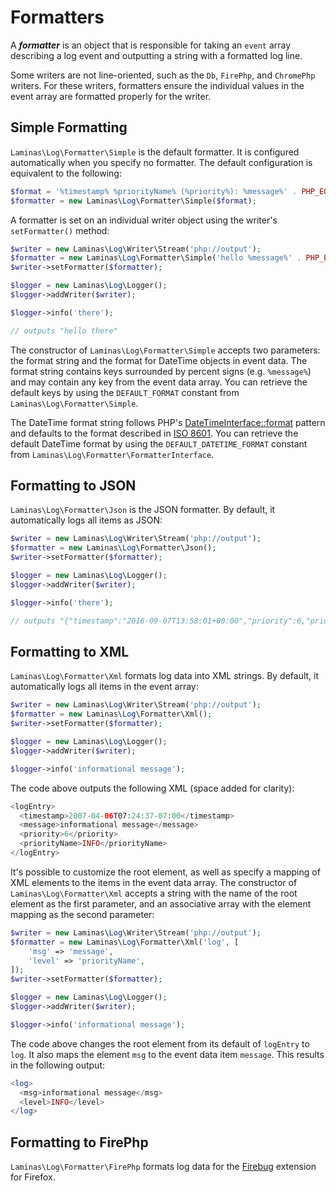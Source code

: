# Formatters

A **_formatter_** is an object that is responsible for taking an `event` array
describing a log event and outputting a string with a formatted log line.

Some writers are not line-oriented, such as the `Db`, `FirePhp`, and
`ChromePhp` writers. For these writers, formatters ensure the individual values
in the event array are formatted properly for the writer.

## Simple Formatting

`Laminas\Log\Formatter\Simple` is the default formatter. It is configured automatically when you
specify no formatter. The default configuration is equivalent to the following:

```php
$format = '%timestamp% %priorityName% (%priority%): %message%' . PHP_EOL;
$formatter = new Laminas\Log\Formatter\Simple($format);
```

A formatter is set on an individual writer object using the writer's `setFormatter()` method:

```php
$writer = new Laminas\Log\Writer\Stream('php://output');
$formatter = new Laminas\Log\Formatter\Simple('hello %message%' . PHP_EOL);
$writer->setFormatter($formatter);

$logger = new Laminas\Log\Logger();
$logger->addWriter($writer);

$logger->info('there');

// outputs "hello there"
```

The constructor of `Laminas\Log\Formatter\Simple` accepts two parameters: the
format string and the format for DateTime objects in event data. The format
string contains keys surrounded by percent signs (e.g.
`%message%`) and may contain any key from the event data array.
You can retrieve the default keys by using the `DEFAULT_FORMAT` constant from
`Laminas\Log\Formatter\Simple`. 

The DateTime format string follows PHP's [DateTimeInterface::format](https://www.php.net/manual/en/datetime.format.php) 
pattern and defaults to the format described in [ISO 8601](https://en.wikipedia.org/wiki/ISO_8601). You can
retrieve the default DateTime format by using the 
`DEFAULT_DATETIME_FORMAT` constant from `Laminas\Log\Formatter\FormatterInterface`.

## Formatting to JSON

`Laminas\Log\Formatter\Json` is the JSON formatter.  By default, it
automatically logs all items as JSON:

```php
$writer = new Laminas\Log\Writer\Stream('php://output');
$formatter = new Laminas\Log\Formatter\Json();
$writer->setFormatter($formatter);

$logger = new Laminas\Log\Logger();
$logger->addWriter($writer);

$logger->info('there');

// outputs "{"timestamp":"2016-09-07T13:58:01+00:00","priority":6,"priorityName":"INFO","message":"there","extra":[]}"
```

## Formatting to XML

`Laminas\Log\Formatter\Xml` formats log data into XML strings. By default, it
automatically logs all items in the event array:

```php
$writer = new Laminas\Log\Writer\Stream('php://output');
$formatter = new Laminas\Log\Formatter\Xml();
$writer->setFormatter($formatter);

$logger = new Laminas\Log\Logger();
$logger->addWriter($writer);

$logger->info('informational message');
```

The code above outputs the following XML (space added for clarity):

```php
<logEntry>
  <timestamp>2007-04-06T07:24:37-07:00</timestamp>
  <message>informational message</message>
  <priority>6</priority>
  <priorityName>INFO</priorityName>
</logEntry>
```

It's possible to customize the root element, as well as specify a mapping of
XML elements to the items in the event data array. The constructor of
`Laminas\Log\Formatter\Xml` accepts a string with the name of the root element as
the first parameter, and an associative array with the element mapping as the
second parameter:

```php
$writer = new Laminas\Log\Writer\Stream('php://output');
$formatter = new Laminas\Log\Formatter\Xml('log', [
    'msg' => 'message',
    'level' => 'priorityName',
]);
$writer->setFormatter($formatter);

$logger = new Laminas\Log\Logger();
$logger->addWriter($writer);

$logger->info('informational message');
```

The code above changes the root element from its default of `logEntry` to
`log`. It also maps the element `msg` to the event data item `message`. This
results in the following output:

```php
<log>
  <msg>informational message</msg>
  <level>INFO</level>
</log>
```

## Formatting to FirePhp

`Laminas\Log\Formatter\FirePhp` formats log data for the [Firebug](http://getfirebug.com/) extension
for Firefox.
